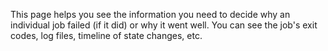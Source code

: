 This page helps you see the information you need to decide why an individual job failed (if it did) or why it went well. You can see the job's exit codes, log files, timeline of state changes, etc.